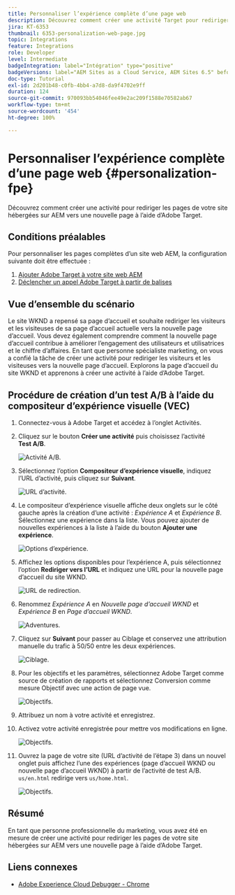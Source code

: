 ```yaml
---
title: Personnaliser l’expérience complète d’une page web
description: Découvrez comment créer une activité Target pour rediriger vos pages de site web AEM vers de nouvelles pages à l’aide d’Adobe Target.
jira: KT-6353
thumbnail: 6353-personalization-web-page.jpg
topic: Integrations
feature: Integrations
role: Developer
level: Intermediate
badgeIntegration: label="Intégration" type="positive"
badgeVersions: label="AEM Sites as a Cloud Service, AEM Sites 6.5" before-title="false"
doc-type: Tutorial
exl-id: 2d201b48-c0fb-4bb4-a7d8-da9f4702e9ff
duration: 124
source-git-commit: 970093bb54046fee49e2ac209f1588e70582ab67
workflow-type: tm+mt
source-wordcount: '454'
ht-degree: 100%

---
```


# Personnaliser l’expérience complète d’une page web {#personalization-fpe}

Découvrez comment créer une activité pour rediriger les pages de votre site hébergées sur AEM vers une nouvelle page à l’aide d’Adobe Target.

## Conditions préalables

Pour personnaliser les pages complètes d’un site web AEM, la configuration suivante doit être effectuée :

1. [Ajouter Adobe Target à votre site web AEM](./add-target-launch-extension.md)
1. [Déclencher un appel Adobe Target à partir de balises](./load-and-fire-target.md)

## Vue d’ensemble du scénario

Le site WKND a repensé sa page d’accueil et souhaite rediriger les visiteurs et les visiteuses de sa page d’accueil actuelle vers la nouvelle page d’accueil. Vous devez également comprendre comment la nouvelle page d’accueil contribue à améliorer l’engagement des utilisateurs et utilisatrices et le chiffre d’affaires. En tant que personne spécialiste marketing, on vous a confié la tâche de créer une activité pour rediriger les visiteurs et les visiteuses vers la nouvelle page d’accueil. Explorons la page d’accueil du site WKND et apprenons à créer une activité à l’aide d’Adobe Target.

## Procédure de création d’un test A/B à l’aide du compositeur d’expérience visuelle (VEC)

1. Connectez-vous à Adobe Target et accédez à l’onglet Activités.
1. Cliquez sur le bouton **Créer une activité** puis choisissez l’activité **Test A/B**.

   ![Activité A/B.](assets/ab-target-activity.png)

1. Sélectionnez l’option **Compositeur d’expérience visuelle**, indiquez l’URL d’activité, puis cliquez sur **Suivant**.

   ![URL d’activité.](assets/ab-test-url.png)

1. Le compositeur d’expérience visuelle affiche deux onglets sur le côté gauche après la création d’une activité : *Expérience A* et *Expérience B*. Sélectionnez une expérience dans la liste. Vous pouvez ajouter de nouvelles expériences à la liste à l’aide du bouton **Ajouter une expérience**.

   ![Options d’expérience.](assets/experience-options.png)

1. Affichez les options disponibles pour l’expérience A, puis sélectionnez l’option **Rediriger vers l’URL** et indiquez une URL pour la nouvelle page d’accueil du site WKND.

   ![URL de redirection.](assets/redirect-url.png)

1. Renommez *Expérience A* en *Nouvelle page d’accueil WKND* et *Expérience B* en *Page d’accueil WKND*.

   ![Adventures.](assets/new-experiences.png)

1. Cliquez sur **Suivant** pour passer au Ciblage et conservez une attribution manuelle du trafic à 50/50 entre les deux expériences.

   ![Ciblage.](assets/targeting.png)

1. Pour les objectifs et les paramètres, sélectionnez Adobe Target comme source de création de rapports et sélectionnez Conversion comme mesure Objectif avec une action de page vue.

   ![Objectifs.](assets/goals.png)

1. Attribuez un nom à votre activité et enregistrez.
1. Activez votre activité enregistrée pour mettre vos modifications en ligne.

   ![Objectifs.](assets/activate.png)

1. Ouvrez la page de votre site (URL d’activité de l’étape 3) dans un nouvel onglet puis affichez l’une des expériences (page d’accueil WKND ou nouvelle page d’accueil WKND) à partir de l’activité de test A/B. `us/en.html` redirige vers `us/home.html`.

   ![Objectifs.](assets/redirect-test.png)

## Résumé

En tant que personne professionnelle du marketing, vous avez été en mesure de créer une activité pour rediriger les pages de votre site hébergées sur AEM vers une nouvelle page à l’aide d’Adobe Target.

## Liens connexes

* [Adobe Experience Cloud Debugger - Chrome](https://chrome.google.com/webstore/detail/adobe-experience-platform/bfnnokhpnncpkdmbokanobigaccjkpob)
